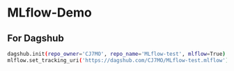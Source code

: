 # MLflow-Demo

## For Dagshub

```bash
dagshub.init(repo_owner='CJ7MO', repo_name='MLflow-test', mlflow=True)
mlflow.set_tracking_uri('https://dagshub.com/CJ7MO/MLflow-test.mlflow')
```
